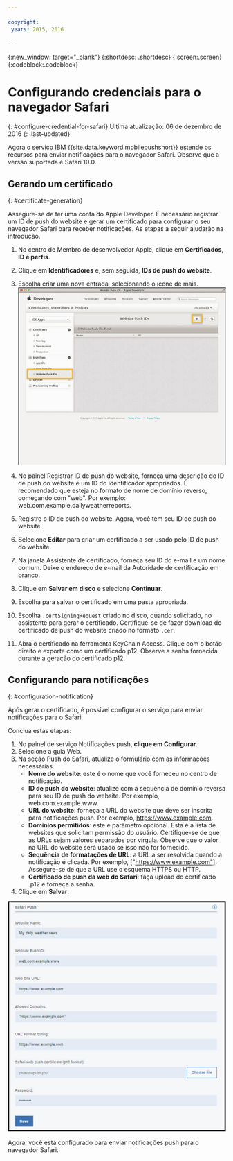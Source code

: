 ```yaml
---

copyright:
 years: 2015, 2016

---
```


{:new_window: target="_blank"}
{:shortdesc: .shortdesc}
{:screen:.screen}
{:codeblock:.codeblock}

# Configurando credenciais para o navegador Safari
{: #configure-credential-for-safari}
Última atualização: 06 de dezembro de 2016
{: .last-updated}

Agora o serviço IBM {{site.data.keyword.mobilepushshort}} estende os recursos para enviar notificações para o navegador Safari. Observe que a versão suportada é Safari 10.0.

## Gerando um certificado
  {: #certificate-generation}

Assegure-se de ter uma conta do Apple Developer. É necessário
registrar um ID de push do website e gerar um certificado para
configurar o seu navegador Safari para receber notificações. As
etapas a seguir ajudarão na introdução.

1. No centro de Membro de desenvolvedor Apple, clique em
**Certificados, ID e perfis**. 
2. Clique em **Identificadores** e, sem
seguida, **IDs de push do website**.
3. Escolha criar uma nova entrada, selecionando o ícone de
mais.
  ![painel Push](images/safari_1.jpg)

4. No painel Registrar ID de push do website, forneça uma
descrição do ID de push do website e um ID do identificador
apropriados. É recomendado que esteja no formato de nome de domínio
reverso, começando com "web". Por exemplo:
web.com.example.dailyweatherreports.
5. Registre o ID de push do website. Agora, você tem seu ID de push do website. 
6. Selecione **Editar** para criar um certificado a ser usado pelo ID de push do
website.
7. Na janela Assistente de certificado, forneça seu ID do
e-mail e um nome comum. Deixe o endereço de e-mail da Autoridade
de certificação em branco.
8. Clique em **Salvar em disco** e
selecione **Continuar**.
9. Escolha para salvar o certificado em uma pasta
apropriada.
10. Escolha `.certSigningRequest` criado no disco, quando solicitado, no assistente
para gerar o certificado. Certifique-se de fazer download do certificado de push do website criado no
formato `.cer`.
11. Abra o certificado na ferramenta KeyChain Access. Clique com o botão direito e exporte
como um certificado p12. Observe a senha fornecida durante a geração do certificado p12.


## Configurando para notificações
  {: #configuration-notification}
 
Após gerar o certificado, é possível configurar o serviço para enviar notificações para o Safari. 

Conclua estas etapas:

1. No painel de serviço Notificações push, **clique em Configurar**. 
2. Selecione a guia Web. 
3. Na seção Push do Safari, atualize o formulário com as informações necessárias. 
	- **Nome do website**: este é o nome que você forneceu no centro de notificação.
	- **ID de push do website**: atualize com a sequência de domínio reversa para seu
ID de push do website. Por exemplo, web.com.example.www.
	- **URL do website**: forneça a URL do website que deve ser inscrita para
notificações push. Por exemplo, https://www.example.com.
	- **Domínios permitidos**: este é parâmetro opcional. Esta é a lista de websites
que solicitam permissão do usuário. Certifique-se de que as URLs sejam valores separados por vírgula. Observe
que o valor na URL do website será usado se isso não for fornecido. 
	- **Sequência de formatações de URL**: a URL a ser resolvida quando a notificação é clicada. Por exemplo, ["https://www.example.com"]. Assegure-se de que a URL use o esquema HTTPS ou HTTP.
	- **Certificado de push da web do Safari**: faça upload do
certificado .p12 e forneça a senha.
4. Clique em **Salvar**.	

![painel Push](images/push_configure_safari.jpg)	

Agora, você está configurado para enviar notificações push para o navegador Safari.

	
